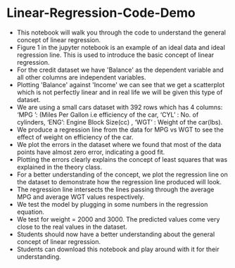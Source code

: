 # Linear-Regression-Code-Demo 

- This notebook will walk you through the code to understand the general concept of linear regression.
- Figure 1 in the jupyter notebook is an example of an ideal data and ideal regression line. This is used to introduce the basic concept of linear regression.
- For the credit dataset we have 'Balance' as the dependent variable and all other columns are independent variables.
- Plotting 'Balance' against 'Income' we can see that we get a scatterplot which is not perfectly linear and in real life we will be given this type of dataset.
- We are using a small cars dataset with 392 rows which has 4 columns: ‘MPG ’: (Miles Per Gallon i.e efficiency of the car, ‘CYL’ : No. of cylinders, ‘ENG’: Engine Block Size(cc) , ‘WGT’ : Weight of the car(lbs).
- We produce a regression line from the data for MPG vs WGT to see the effect of weight on efficiency of the car.
- We plot the errors in the dataset where we found that most of the data points have almost zero error, indicating a good fit.
- Plotting the errors clearly explains the concept of least squares that was explained in the theory class.
- For a better understanding of the concept, we plot the regression line on the dataset to demonstrate how the regression line produced will look.
- The regression line intersects the lines passing through the average MPG and average WGT values respectively.
- We test the model by plugging in some numbers in the regression equation.
- We test for weight = 2000 and 3000. The predicted values come very close to the real values in the dataset.
- Students should now have a better understanding about the general concept of linear regression.
- Students can download this notebook and play around with it for their understanding.
